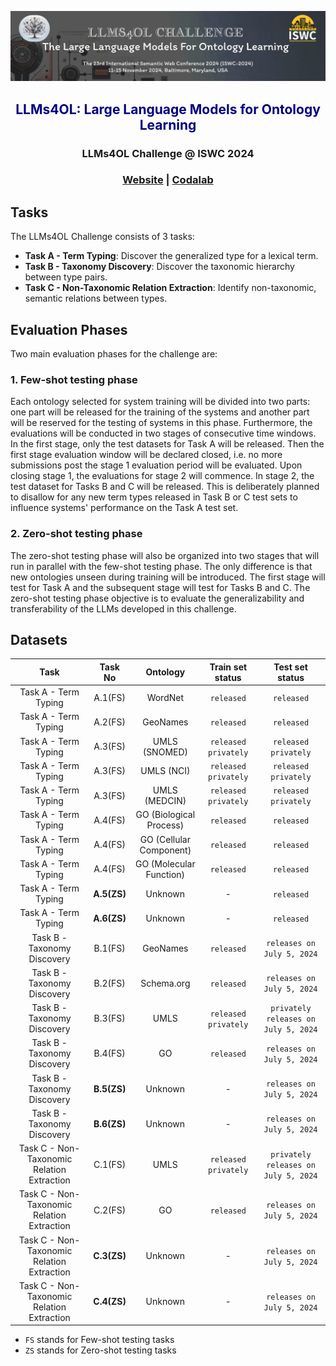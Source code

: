 ![LLMs4OL: Large Language Models for Ontology Learning](llms4ol-header.jpg)

<H2 style="color: #000080; text-align: center;"><p align="center"> LLMs4OL: Large Language Models for Ontology Learning  </p></H2>
<H3 style="text-align: center;"><p align="center">LLMs4OL Challenge @ ISWC 2024  </p> </H3>
<H3 style="text-align: center;"><p align="center"><a href="https://sites.google.com/view/llms4ol">Website</a> | 
<a href="https://codalab.lisn.upsaclay.fr/competitions/19547 ">Codalab</a></p> </H3>

## Tasks
The LLMs4OL Challenge consists of 3 tasks:

* **Task A - Term Typing**: Discover the generalized type for a lexical term.
* **Task B - Taxonomy Discovery**: Discover the taxonomic hierarchy between type pairs.
* **Task C - Non-Taxonomic Relation Extraction**: Identify non-taxonomic, semantic relations between types.

## Evaluation Phases
Two main evaluation phases for the challenge are:

### 1. Few-shot testing phase
Each ontology selected for system training will be divided into two parts: one part will be released for the training of the systems and another part will be reserved for the testing of systems in this phase. Furthermore, the evaluations will be conducted in two stages of consecutive time windows. In the first stage, only the test datasets for Task A will be released. Then the first stage evaluation window will be declared closed, i.e. no more submissions post the stage 1 evaluation period will be evaluated. Upon closing stage 1, the evaluations for stage 2 will commence. In stage 2, the test dataset for Tasks B and C will be released. This is deliberately planned to disallow for any new term types released in Task B or C test sets to influence systems' performance on the Task A test set.


### 2. Zero-shot testing phase
The zero-shot testing phase will also be organized into two stages that will run in parallel with the few-shot testing phase. The only difference is that new ontologies unseen during training will be introduced. The first stage will test for Task A and the subsequent stage will test for Tasks B and C. The zero-shot testing phase objective is to evaluate the generalizability and transferability of the LLMs developed in this challenge.   

## Datasets

|                    Task                    |   Task No   |        Ontology         |   Train set status   |            Test set status            |
|:------------------------------------------:|:-----------:|:-----------------------:|:--------------------:|:-------------------------------------:|
|            Task A - Term Typing            |   A.1(FS)   |         WordNet         |      `released`      |              `released`               |
|            Task A - Term Typing            |   A.2(FS)   |        GeoNames         |      `released`      |              `released`               |
|            Task A - Term Typing            |   A.3(FS)   |      UMLS (SNOMED)      | `released privately` |         `released privately`          |
|            Task A - Term Typing            |   A.3(FS)   |       UMLS (NCI)        | `released privately` |         `released privately`          |
|            Task A - Term Typing            |   A.3(FS)   |      UMLS (MEDCIN)      | `released privately` |         `released privately`          |
|            Task A - Term Typing            |   A.4(FS)   | GO (Biological Process) |      `released`      |              `released`               |
|            Task A - Term Typing            |   A.4(FS)   | GO (Cellular Component) |      `released`      |              `released`               |
|            Task A - Term Typing            |   A.4(FS)   | GO (Molecular Function) |      `released`      |              `released`               |
|            Task A - Term Typing            | **A.5(ZS)** |         Unknown         |          -           |              `released`               |
|            Task A - Term Typing            | **A.6(ZS)** |         Unknown         |          -           |              `released`               |
|        Task B - Taxonomy Discovery         |   B.1(FS)   |        GeoNames         |      `released`      |      `releases on July 5, 2024`       |
|        Task B - Taxonomy Discovery         |   B.2(FS)   |       Schema.org        |      `released`      |      `releases on July 5, 2024`       |
|        Task B - Taxonomy Discovery         |   B.3(FS)   |          UMLS           | `released privately` | `privately releases on July 5, 2024`  |
|        Task B - Taxonomy Discovery         |   B.4(FS)   |           GO            |      `released`      |      `releases on July 5, 2024`       |
|        Task B - Taxonomy Discovery         | **B.5(ZS)** |         Unknown         |          -           |      `releases on July 5, 2024`       |
|        Task B - Taxonomy Discovery         | **B.6(ZS)** |         Unknown         |          -           |      `releases on July 5, 2024`       |
| Task C - Non-Taxonomic Relation Extraction |   C.1(FS)   |          UMLS           | `released privately` | `privately releases on  July 5, 2024` |
| Task C - Non-Taxonomic Relation Extraction |   C.2(FS)   |           GO            |      `released`      |      `releases on July 5, 2024`       |
| Task C - Non-Taxonomic Relation Extraction | **C.3(ZS)** |         Unknown         |          -           |      `releases on July 5, 2024`       |
| Task C - Non-Taxonomic Relation Extraction | **C.4(ZS)** |         Unknown         |          -           |      `releases on July 5, 2024`       |

* `FS` stands for Few-shot testing tasks
* `ZS` stands for Zero-shot testing tasks

